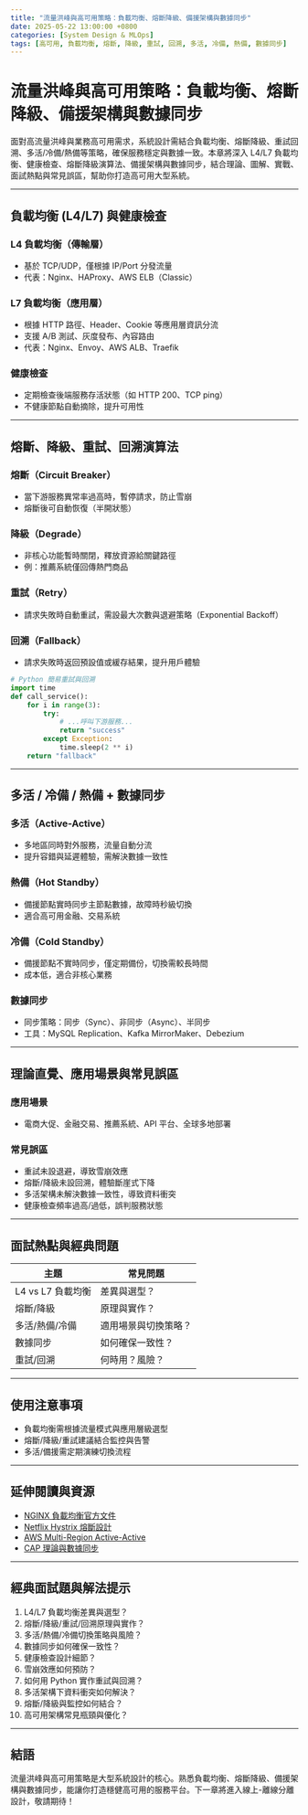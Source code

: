 ```yaml
---
title: "流量洪峰與高可用策略：負載均衡、熔斷降級、備援架構與數據同步"
date: 2025-05-22 13:00:00 +0800
categories: [System Design & MLOps]
tags: [高可用, 負載均衡, 熔斷, 降級, 重試, 回溯, 多活, 冷備, 熱備, 數據同步]
---
```


# 流量洪峰與高可用策略：負載均衡、熔斷降級、備援架構與數據同步

面對高流量洪峰與業務高可用需求，系統設計需結合負載均衡、熔斷降級、重試回溯、多活/冷備/熱備等策略，確保服務穩定與數據一致。本章將深入 L4/L7 負載均衡、健康檢查、熔斷降級演算法、備援架構與數據同步，結合理論、圖解、實戰、面試熱點與常見誤區，幫助你打造高可用大型系統。

---

## 負載均衡 (L4/L7) 與健康檢查

### L4 負載均衡（傳輸層）

- 基於 TCP/UDP，僅根據 IP/Port 分發流量
- 代表：Nginx、HAProxy、AWS ELB（Classic）

### L7 負載均衡（應用層）

- 根據 HTTP 路徑、Header、Cookie 等應用層資訊分流
- 支援 A/B 測試、灰度發布、內容路由
- 代表：Nginx、Envoy、AWS ALB、Traefik

### 健康檢查

- 定期檢查後端服務存活狀態（如 HTTP 200、TCP ping）
- 不健康節點自動摘除，提升可用性

---

## 熔斷、降級、重試、回溯演算法

### 熔斷（Circuit Breaker）

- 當下游服務異常率過高時，暫停請求，防止雪崩
- 熔斷後可自動恢復（半開狀態）

### 降級（Degrade）

- 非核心功能暫時關閉，釋放資源給關鍵路徑
- 例：推薦系統僅回傳熱門商品

### 重試（Retry）

- 請求失敗時自動重試，需設最大次數與退避策略（Exponential Backoff）

### 回溯（Fallback）

- 請求失敗時返回預設值或緩存結果，提升用戶體驗

```python
# Python 簡易重試與回溯
import time
def call_service():
    for i in range(3):
        try:
            # ...呼叫下游服務...
            return "success"
        except Exception:
            time.sleep(2 ** i)
    return "fallback"
```

---

## 多活 / 冷備 / 熱備 + 數據同步

### 多活（Active-Active）

- 多地區同時對外服務，流量自動分流
- 提升容錯與延遲體驗，需解決數據一致性

### 熱備（Hot Standby）

- 備援節點實時同步主節點數據，故障時秒級切換
- 適合高可用金融、交易系統

### 冷備（Cold Standby）

- 備援節點不實時同步，僅定期備份，切換需較長時間
- 成本低，適合非核心業務

### 數據同步

- 同步策略：同步（Sync）、非同步（Async）、半同步
- 工具：MySQL Replication、Kafka MirrorMaker、Debezium

---

## 理論直覺、應用場景與常見誤區

### 應用場景

- 電商大促、金融交易、推薦系統、API 平台、全球多地部署

### 常見誤區

- 重試未設退避，導致雪崩效應
- 熔斷/降級未設回溯，體驗斷崖式下降
- 多活架構未解決數據一致性，導致資料衝突
- 健康檢查頻率過高/過低，誤判服務狀態

---

## 面試熱點與經典問題

| 主題              | 常見問題             |
| ----------------- | -------------------- |
| L4 vs L7 負載均衡 | 差異與選型？         |
| 熔斷/降級         | 原理與實作？         |
| 多活/熱備/冷備    | 適用場景與切換策略？ |
| 數據同步          | 如何確保一致性？     |
| 重試/回溯         | 何時用？風險？       |

---

## 使用注意事項

* 負載均衡需根據流量模式與應用層級選型
* 熔斷/降級/重試建議結合監控與告警
* 多活/備援需定期演練切換流程

---

## 延伸閱讀與資源

* [NGINX 負載均衡官方文件](https://docs.nginx.com/nginx/admin-guide/load-balancer/http-load-balancer/)
* [Netflix Hystrix 熔斷設計](https://github.com/Netflix/Hystrix)
* [AWS Multi-Region Active-Active](https://aws.amazon.com/architecture/well-architected/multi-region-active-active/)
* [CAP 理論與數據同步](https://www.infoq.com/articles/cap-twelve-years-later-how-the-rules-have-changed/)

---

## 經典面試題與解法提示

1. L4/L7 負載均衡差異與選型？
2. 熔斷/降級/重試/回溯原理與實作？
3. 多活/熱備/冷備切換策略與風險？
4. 數據同步如何確保一致性？
5. 健康檢查設計細節？
6. 雪崩效應如何預防？
7. 如何用 Python 實作重試與回溯？
8. 多活架構下資料衝突如何解決？
9. 熔斷/降級與監控如何結合？
10. 高可用架構常見瓶頸與優化？

---

## 結語

流量洪峰與高可用策略是大型系統設計的核心。熟悉負載均衡、熔斷降級、備援架構與數據同步，能讓你打造穩健高可用的服務平台。下一章將進入線上-離線分離設計，敬請期待！
